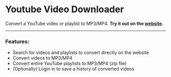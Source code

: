 # Youtube Video Downloader
Convert a YouTube video or playlist to MP3/MP4. **Try it out on the [website](https://youtube-video-to-mp4.herokuapp.com/).**

---

### Features:
- Search for videos and playlists to convert directly on the website
- Convert videos to MP3/MP4
- Convert entire YouTube playlists to MP3/MP4 (zip file)
- (Optionally) Login in to save a history of converted videos

